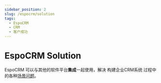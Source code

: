 ```yaml
---
sidebar_position: 2
slug: /espocrm/solution
tags:
  - EspoCRM
  - CRM
  - 客户成功
---
```


# EspoCRM Solution

EspoCRM 可以与其他的软件平台**集成**一起使用，解决 构建企业CRM系统 过程中的各种[场景问题](#)。